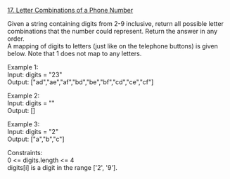 [17. Letter Combinations of a Phone Number](https://leetcode.com/problems/letter-combinations-of-a-phone-number/)




Given a string containing digits from 2-9 inclusive, return all possible letter combinations that the number could represent. Return the answer in any order.          
A mapping of digits to letters (just like on the telephone buttons) is given below. Note that 1 does not map to any letters.             

Example 1:          
Input: digits = "23"          
Output: ["ad","ae","af","bd","be","bf","cd","ce","cf"]            

Example 2:           
Input: digits = ""          
Output: []           

Example 3:          
Input: digits = "2"         
Output: ["a","b","c"]        
 
Constraints:       
0 <= digits.length <= 4        
digits[i] is a digit in the range ['2', '9'].          

